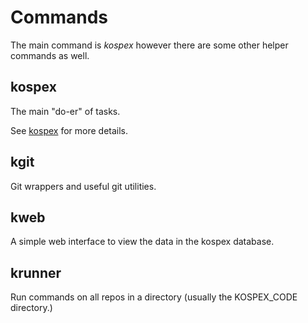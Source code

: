 # Commands

The main command is _kospex_ however there are some other helper commands as well.

## kospex

The main "do-er" of tasks. 

See [kospex](kospex) for more details. 

## kgit

Git wrappers and useful git utilities. 

## kweb

A simple web interface to view the data in the kospex database. 

## krunner

Run commands on all repos in a directory (usually the KOSPEX_CODE directory.)